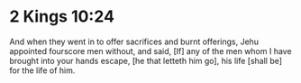# 2 Kings 10:24

And when they went in to offer sacrifices and burnt offerings, Jehu appointed fourscore men without, and said, [If] any of the men whom I have brought into your hands escape, [he that letteth him go], his life [shall be] for the life of him.